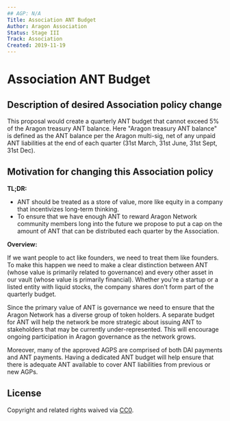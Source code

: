 ```yaml
---
## AGP: N/A
Title: Association ANT Budget
Author: Aragon Association
Status: Stage III
Track: Association
Created: 2019-11-19
---
```


# Association ANT Budget

## Description of desired Association policy change

This proposal would create a quarterly ANT budget that cannot exceed 5% of the Aragon treasury ANT balance. Here "Aragon treasury ANT balance" is defined as the ANT balance per the Aragon multi-sig, net of any unpaid ANT liabilities at the end of each quarter (31st March, 31st June, 31st Sept, 31st Dec). 

## Motivation for changing this Association policy

**TL;DR:**

- ANT should be treated as a store of value, more like equity in a company that incentivizes long-term thinking.
- To ensure that we have enough ANT to reward Aragon Network community members long into the future we propose to put a cap on the amount of ANT that can be distributed each quarter by the Association.

**Overview:**

If we want people to act like founders, we need to treat them like founders. To make this happen we need to make a clear distinction between ANT (whose value is primarily related to governance) and every other asset in our vault (whose value is primarily financial). Whether you're a startup or a listed entity with liquid stocks, the company shares don't form part of the quarterly budget.

Since the primary value of ANT is governance we need to ensure that the Aragon Network has a diverse group of token holders. A separate budget for ANT will help the network be more strategic about issuing ANT to stakeholders that may be currently under-represented. This will encourage ongoing participation in Aragon governance as the network grows. 

Moreover, many of the approved AGPS are comprised of both DAI payments and ANT payments. Having a dedicated ANT budget will help ensure that there is adequate ANT available to cover ANT liabilities from previous or new AGPs. 

## License

Copyright and related rights waived via [CC0](https://creativecommons.org/publicdomain/zero/1.0/).
